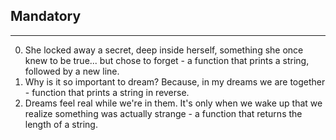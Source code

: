 ## Mandatory ##
***
0. She locked away a secret, deep inside herself, something she once knew to be true... but chose to forget - a function that prints a string, followed by a new line.
1. Why is it so important to dream? Because, in my dreams we are together -  function that prints a string in reverse.
2. Dreams feel real while we're in them. It's only when we wake up that we realize something was actually strange - a function that returns the length of a string.
